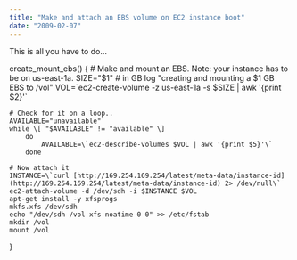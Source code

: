 ```yaml
---
title: "Make and attach an EBS volume on EC2 instance boot"
date: "2009-02-07"
---
```


This is all you have to do…

create\_mount\_ebs() {
	# Make and mount an EBS. Note: your instance has to be on us-east-1a.
	SIZE="$1" # in GB
	log "creating and mounting a $1 GB EBS to /vol"
	VOL=\`ec2-create-volume -z us-east-1a -s $SIZE | awk '{print $2}'\`

	# Check for it on a loop..
	AVAILABLE="unavailable"
	while \[ "$AVAILABLE" != "available" \]
		do
			AVAILABLE=\`ec2-describe-volumes $VOL | awk '{print $5}'\`
		done
		
	# Now attach it
	INSTANCE=\`curl [http://169.254.169.254/latest/meta-data/instance-id](http://169.254.169.254/latest/meta-data/instance-id) 2> /dev/null\`
	ec2-attach-volume -d /dev/sdh -i $INSTANCE $VOL	
	apt-get install -y xfsprogs
	mkfs.xfs /dev/sdh
	echo "/dev/sdh /vol xfs noatime 0 0" >> /etc/fstab
	mkdir /vol
	mount /vol
}
